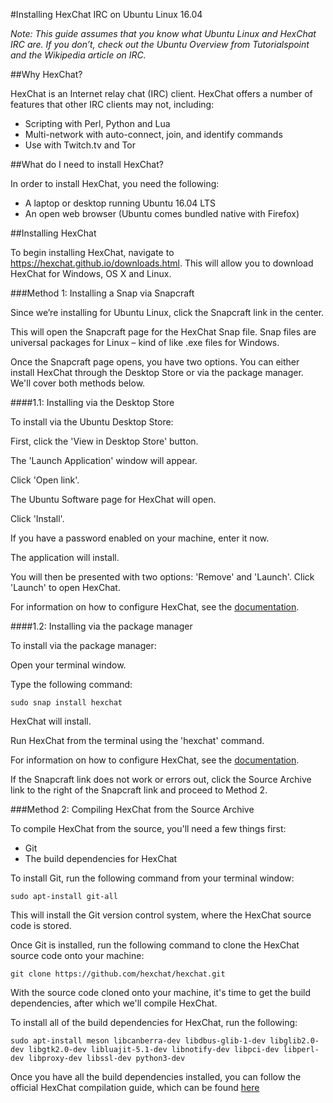 #Installing HexChat IRC on Ubuntu Linux 16.04

_Note: This guide assumes that you know what Ubuntu Linux and HexChat IRC are. If you don’t, check out the Ubuntu Overview from Tutorialspoint and the Wikipedia article on IRC._

##Why HexChat?

HexChat is an Internet relay chat (IRC) client. HexChat offers a number of features that other IRC clients may not, including:
* Scripting with Perl, Python and Lua
* Multi-network with auto-connect, join, and identify commands
* Use with Twitch.tv and Tor

##What do I need to install HexChat?

In order to install HexChat, you need the following:
* A laptop or desktop running Ubuntu 16.04 LTS
* An open web browser (Ubuntu comes bundled native with Firefox)

##Installing HexChat

To begin installing HexChat, navigate to https://hexchat.github.io/downloads.html. This will allow you to download HexChat for Windows, OS X and Linux. 

###Method 1: Installing a Snap via Snapcraft

Since we’re installing for Ubuntu Linux, click the Snapcraft link in the center.

This will open the Snapcraft page for the HexChat Snap file. Snap files are universal packages for Linux – kind of like .exe files for Windows.

Once the Snapcraft page opens, you have two options. You can either install HexChat through the Desktop Store or via the package manager. We'll cover both methods below.

####1.1: Installing via the Desktop Store

To install via the Ubuntu Desktop Store:

First, click the 'View in Desktop Store' button.

The 'Launch Application' window will appear.

Click 'Open link'.

The Ubuntu Software page for HexChat will open.

Click 'Install'.

If you have a password enabled on your machine, enter it now.

The application will install.

You will then be presented with two options: 'Remove' and 'Launch'. Click 'Launch' to open HexChat.

For information on how to configure HexChat, see the [documentation](https://hexchat.readthedocs.io/en/latest/appearance.html).

####1.2: Installing via the package manager

To install via the package manager:

Open your terminal window.

Type the following command:

    sudo snap install hexchat

HexChat will install.

Run HexChat from the terminal using the 'hexchat' command.

For information on how to configure HexChat, see the [documentation](https://hexchat.readthedocs.io/en/latest/appearance.html).

If the Snapcraft link does not work or errors out, click the Source Archive link to the right of the Snapcraft link and proceed to Method 2.

###Method 2: Compiling HexChat from the Source Archive

To compile HexChat from the source, you'll need a few things first:

* Git
* The build dependencies for HexChat

To install Git, run the following command from your terminal window:

    sudo apt-install git-all

This will install the Git version control system, where the HexChat source code is stored.

Once Git is installed, run the following command to clone the HexChat source code onto your machine:

    git clone https://github.com/hexchat/hexchat.git

With the source code cloned onto your machine, it's time to get the build dependencies, after which we'll compile HexChat.

To install all of the build dependencies for HexChat, run the following:

    sudo apt-install meson libcanberra-dev libdbus-glib-1-dev libglib2.0-dev libgtk2.0-dev libluajit-5.1-dev libnotify-dev libpci-dev libperl-dev libproxy-dev libssl-dev python3-dev

Once you have all the build dependencies installed, you can follow the official HexChat compilation guide, which can be found [here](http://hexchat.readthedocs.io/en/latest/building.html#unix)

